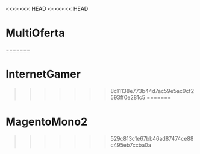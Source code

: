 <<<<<<< HEAD
<<<<<<< HEAD
# MultiOferta
=======
# InternetGamer
>>>>>>> 8c11138e773b44d7ac59e5ac9cf2593ff0e281c5
=======
# MagentoMono2
>>>>>>> 529c813c1e67bb46ad87474ce88c495eb7ccba0a
